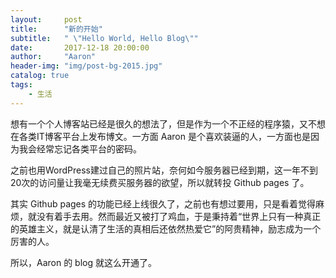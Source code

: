 ```yaml
---
layout:     post
title:      "新的开始"
subtitle:   " \"Hello World, Hello Blog\""
date:       2017-12-18 20:00:00
author:     "Aaron"
header-img: "img/post-bg-2015.jpg"
catalog: true
tags:
    - 生活
---
```



想有一个个人博客站已经是很久的想法了，但是作为一个不正经的程序猿，又不想在各类IT博客平台上发布博文。一方面 Aaron 是个喜欢装逼的人，一方面也是因为我会经常忘记各类平台的密码。

之前也用WordPress建过自己的照片站，奈何如今服务器已经到期，这一年不到20次的访问量让我毫无续费买服务器的欲望，所以就转投 Github pages 了。

其实 Github pages 的功能已经上线很久了，之前也有想过要用，只是看着觉得麻烦，就没有着手去用。然而最近又被打了鸡血，于是秉持着“世界上只有一种真正的英雄主义，就是认清了生活的真相后还依然热爱它”的阿贵精神，励志成为一个厉害的人。

所以，Aaron 的 blog 就这么开通了。
